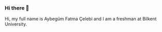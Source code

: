 ### Hi there 👋

<!--
**Aybegum/Aybegum** is a ✨ _special_ ✨ repository because its `README.md` (this file) appears on your GitHub profile.

Here are some ideas to get you started:
Hi, my full name is Aybegüm Fatma Çelebi and I am a freshman at Bilkent University.
- 🔭 I’m currently working on ...
- 🌱 I’m currently learning ...
- 👯 I’m looking to collaborate on ...
- 🤔 I’m looking for help with ...
- 💬 Ask me about ...
- 📫 How to reach me: ...
- 😄 Pronouns: ...
- ⚡ Fun fact: ...
-->Hi, my full name is Aybegüm Fatma Çelebi and I am a freshman at Bilkent University.
